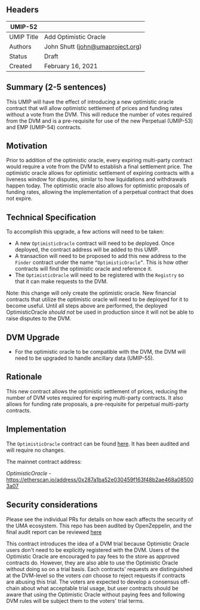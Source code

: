 ## Headers
| UMIP-52     |                                                                                                                                          |
|------------|------------------------------------------------------------------------------------------------------------------------------------------|
| UMIP Title | Add Optimistic Oracle              |
| Authors    | John Shutt (john@umaproject.org) |
| Status     | Draft                                                                                                                                    |
| Created    | February 16, 2021                                                                                                                           |

## Summary (2-5 sentences)
This UMIP will have the effect of introducing a new optimistic oracle contract that will allow optimistic settlement of prices and funding rates without a vote from the DVM. This will reduce the number of votes required from the DVM and is a pre-requisite for use of the new Perpetual (UMIP-53) and EMP (UMIP-54) contracts.

## Motivation
Prior to addition of the optimistic oracle, every expiring multi-party contract would require a vote from the DVM to establish a final settlement price. The optimistic oracle allows for optimistic settlement of expiring contracts with a liveness window for disputes, similar to how liquidations and withdrawals happen today. The optimistic oracle also allows for optimistic proposals of funding rates, allowing the implementation of a perpetual contract that does not expire.

## Technical Specification
To accomplish this upgrade, a few actions will need to be taken:
- A new `OptimisticOracle` contract will need to be deployed. Once deployed, the contract address will be added to this UMIP.
- A transaction will need to be proposed to add this new address to the `Finder` contract under the name `“OptimisticOracle”`. This is how other contracts will find the optimistic oracle and reference it.
- The `OptimisticOracle` will need to be registered with the `Registry` so that it can make requests to the DVM.

Note: this change will only create the optimistic oracle. New financial contracts that utilize the optimistic oracle will need to be deployed for it to become useful. Until all steps above are performed, the deployed OptimisticOracle _should not_ be used in production since it will not be able to raise disputes to the DVM.

## DVM Upgrade

- For the optimistic oracle to be compatible with the DVM, the DVM will need to be upgraded to handle ancillary data (UMIP-55).

## Rationale

This new contract allows the optimistic settlement of prices, reducing the number of DVM votes required for expiring multi-party contracts. It also allows for funding rate proposals, a pre-requisite for perpetual multi-party contracts.

## Implementation

The `OptimisticOracle` contract can be found [here](https://github.com/UMAprotocol/protocol/blob/master/packages/core/contracts/oracle/implementation/OptimisticOracle.sol). It has been audited and will require no changes.

The mainnet contract address:

*OptimisticOracle* - https://etherscan.io/address/0x287a1ba52e030459f163f48b2ae468a085003a07


## Security considerations
Please see the individual PRs for details on how each affects the security of the UMA ecosystem. This repo has been audited by OpenZeppelin, and the final audit report can be reviewed [here](https://blog.openzeppelin.com/uma-audit-phase-4/)

This contract introduces the idea of a DVM trial because Optimistic Oracle users don't need to be explicitly registered with the DVM. Users of the Optimistic Oracle are encouraged to pay fees to the store as approved contracts do. However, they are also able to use the Optimistic Oracle without doing so on a trial basis. Each contracts' requests are distinguished at the DVM-level so the voters _can_ choose to reject requests if contracts are abusing this trial. The voters are expected to develop a consensus off-chain about what acceptable trial usage, but user contracts should be aware that using the Optimistic Oracle without paying fees and following DVM rules will be subject them to the voters' trial terms.

